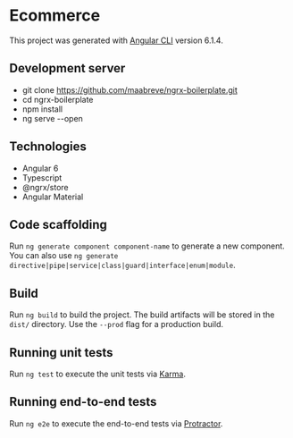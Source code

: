 # Ecommerce

This project was generated with [Angular CLI](https://github.com/angular/angular-cli) version 6.1.4.

## Development server

* git clone https://github.com/maabreve/ngrx-boilerplate.git
* cd ngrx-boilerplate  
* npm install
* ng serve --open

## Technologies

* Angular 6
* Typescript
* @ngrx/store
* Angular Material

## Code scaffolding

Run `ng generate component component-name` to generate a new component. You can also use `ng generate directive|pipe|service|class|guard|interface|enum|module`.

## Build

Run `ng build` to build the project. The build artifacts will be stored in the `dist/` directory. Use the `--prod` flag for a production build.

## Running unit tests

Run `ng test` to execute the unit tests via [Karma](https://karma-runner.github.io).

## Running end-to-end tests

Run `ng e2e` to execute the end-to-end tests via [Protractor](http://www.protractortest.org/).

